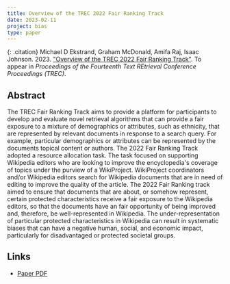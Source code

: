 ```yaml
---
title: Overview of the TREC 2022 Fair Ranking Track
date: 2023-02-11
project: bias
type: paper
---
```


{: .citation}
Michael D Ekstrand, Graham McDonald, Amifa Raj, Isaac Johnson. 2023. ["Overview of the TREC 2022 Fair Ranking Track"](#). To appear in <cite>Proceedings of the Fourteenth Text REtrieval Conference Proceedings (TREC)</cite>.

## Abstract

The TREC Fair Ranking Track aims to provide a platform for participants to develop and evaluate novel retrieval algorithms that can provide a fair exposure to a mixture of demographics or attributes, such as ethnicity, that are represented by relevant documents in response to a search query. For example, particular demographics or attributes can be represented by the documents topical content or authors. The 2022 Fair Ranking Track adopted a resource allocation task. The task focused on supporting Wikipedia editors who are looking to improve the encyclopedia's coverage of topics under the purview of a WikiProject. WikiProject coordinators and/or Wikipedia editors search for Wikipedia documents that are in need of editing to improve the quality of the article. The 2022 Fair Ranking track aimed to ensure that documents that are about, or somehow represent, certain protected characteristics receive a fair exposure to the Wikipedia editors, so that the documents have an fair opportunity of being improved and, therefore, be well-represented in Wikipedia. The under-representation of particular protected characteristics in Wikipedia can result in systematic biases that can have a negative human, social, and economic impact, particularly for disadvantaged or protected societal groups.

## Links

* [Paper PDF](https://arxiv.org/abs/2302.05558)